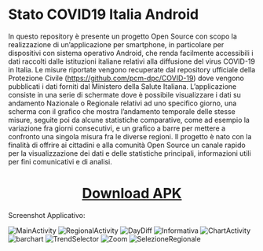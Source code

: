 # Stato COVID19 Italia Android

In questo repository è presente un progetto Open Source con scopo la realizzazione di un’applicazione per smartphone, in particolare per dispositivi con sistema operativo Android, che renda facilmente accessibili i dati raccolti dalle istituzioni italiane relativi alla diffusione del virus COVID-19 in Italia. Le misure riportate vengono recuperate dal repository ufficiale della Protezione Civile (https://github.com/pcm-dpc/COVID-19) dove vengono pubblicati i dati forniti dal Ministero della Salute Italiana. L’applicazione consiste in una serie di schermate dove è possibile visualizzare i dati su andamento Nazionale o Regionale relativi ad uno specifico giorno, una scherma con il grafico che mostra l’andamento temporale delle stesse misure, seguite poi da alcune statistiche comparative, come ad esempio la variazione fra giorni consecutivi, e un grafico a barre per mettere a confronto una singola misura fra le diverse regioni. Il progetto è nato con la finalità di offrire ai cittadini e alla comunità Open Source un canale rapido per la visualizzazione dei dati e delle statistiche principali, informazioni utili per fini comunicativi e di analisi.



<a href="https://github.com/SimoneTinella/Stato_COVID19_Italia_Android/raw/master/StatoCovid19Italia.apk"><h1 align="center">Download APK</h1></a>


Screenshot Applicativo:

<img src="https://github.com/SimoneTinella/Stato_COVID19_Italia_Android/raw/master/img/MainActivity.PNG" alt="MainActivity"/>
<img src="https://github.com/SimoneTinella/Stato_COVID19_Italia_Android/raw/master/img/RegionalActivity.PNG" alt="RegionalActivity"/>
<img src="https://github.com/SimoneTinella/Stato_COVID19_Italia_Android/raw/master/img/DayDiff.png" alt="DayDiff"/>
<img src="https://github.com/SimoneTinella/Stato_COVID19_Italia_Android/raw/master/img/InfoDialog.PNG" alt="Informativa"/>
<img src="https://github.com/SimoneTinella/Stato_COVID19_Italia_Android/raw/master/img/ChartActivity.PNG" alt="ChartActivity" />
<img src="https://github.com/SimoneTinella/Stato_COVID19_Italia_Android/raw/master/img/barchart.PNG" alt="barchart"/>
<img src="https://github.com/SimoneTinella/Stato_COVID19_Italia_Android/raw/master/img/TrendSelector.png" alt="TrendSelector"/>
<img src="https://github.com/SimoneTinella/Stato_COVID19_Italia_Android/raw/master/img/Zoom.png" alt="Zoom"/>
<img src="https://github.com/SimoneTinella/Stato_COVID19_Italia_Android/raw/master/img/SelezioneRegionale.PNG" alt="SelezioneRegionale"/>
